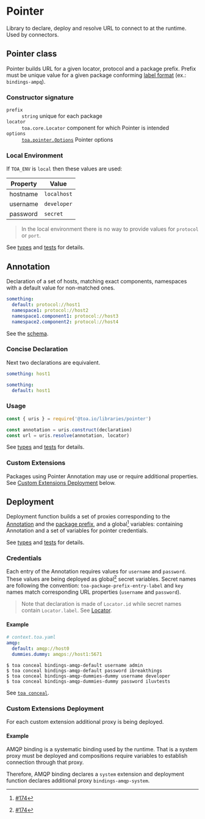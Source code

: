 # Pointer

Library to declare, deploy and resolve URL to connect to at the runtime. Used by connectors.

## Pointer class

Pointer builds URL for a given locator, protocol and a package prefix. Prefix must be unique value
for a given package conforming [label format](#) (ex.: `bindings-ampq`).

### Constructor signature

<dl>
<dt><code>prefix</code></dt>
<dd><code>string</code> unique for each package</dd>
<dt><code>locator</code></dt>
<dd><code>toa.core.Locator</code> component for which Pointer is intended</dd>
<dt><code>options</code></dt>
<dd><code><a href="./types/pointer.d.ts">toa.pointer.Options</a></code> Pointer options</dd>
</dl>

### Local Environment

If `TOA_ENV` is `local` then these values are used:

| Property | Value       |
|----------|-------------|
| hostname | `localhost` |
| username | `developer` |
| password | `secret`    |

> In the local environment there is no way to provide values for `protocol` or `port`.

See [types](types/pointer.d.ts) and [tests](test/pointer.test.js) for details.

## Annotation

Declaration of a set of hosts, matching exact components, namespaces with a default value for
non-matched ones.

```yaml
something:
  default: protocol://host1
  namespace1: protocol://host2
  namespace1.component1: protocol://host3
  namespace2.component2: protocol://host4
```

See the [schema](src/uris/.construct/schema.yaml).

### Concise Declaration

Next two declarations are equivalent.

```yaml
something: host1
```

```yaml
something:
  default: host1
```

### Usage

```javascript
const { uris } = require('@toa.io/libraries/pointer')

const annotation = uris.construct(declaration)
const url = uris.resolve(annotation, locator)
```

See [types](types/uris.d.ts) and [tests](test/uris.test.js) for details.

### Custom Extensions

Packages using Pointer Annotation may use or require additional properties.
See [Custom Extensions Deployment](#custom-extensions-deployment) below.

## Deployment

Deployment function builds a set of proxies corresponding to
the [Annotation](#annotation) and the [package prefix](#pointer-class), and a global[^1]
variables: containing Annotation and a set of variables for pointer credentials.

See [types](types/deployment.d.ts) and [tests](test/deployment.test.js) for details.

### Credentials

Each entry of the Annotation requires values for `username` and `password`. These values are being
deployed as global[^1] secret variables. Secret names are following the
convention: `toa-package-prefix-entry-label` and `key` names match corresponding URL
properties (`username` and `password`).

> Note that declaration is made of `Locator.id` while secret names contain `Locator.label`.
> See [Locator](#).

#### Example

```yaml
# context.toa.yaml
amqp:
  default: amqp://host0
  dummies.dummy: amqps://host1:5671
```

```shell
$ toa conceal bindings-amqp-default username admin
$ toa conceal bindings-amqp-default password ibreakthings
$ toa conceal bindings-amqp-dummies-dummy username developer
$ toa conceal bindings-amqp-dummies-dummy password iluvtests
```

See [`toa conceal`](../../runtime/cli/readme.md#conceal).

### Custom Extensions Deployment

For each custom extension additional proxy is being deployed.

#### Example

AMQP binding is a systematic binding used by the runtime. That is a system proxy must be deployed
and compositions require variables to establish connection through that proxy.

Therefore, AMQP binding declares a `system` extension and deployment function declares additional
proxy `bindings-amqp-system`.

[^1]: [#174](https://github.com/toa-io/toa/issues/174)
